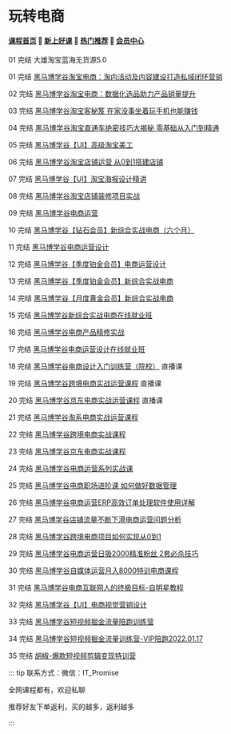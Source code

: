# 玩转电商

#### [**课程首页**](../../README.md) 💖 [**新上好课**](./xshk.md) 💖 [**热门推荐**](./rmtj.md) 💖 [**会员中心**](./vip.md)

01 完结 大雄淘宝蓝海无货源5.0

01 完结 [黑马博学谷淘宝电商：淘内活动及内容建设打造私域闭环营销](https://www.boxuegu.com/course/detail-4955.html)

02 完结 [黑马博学谷淘宝电商：数据化选品助力产品销量提升](https://www.boxuegu.com/course/detail-4954.html)

03 完结 [黑马博学谷淘宝客秘笈 在家没事坐着玩手机也能赚钱](https://www.boxuegu.com/course/detail-556.html)

04 完结 [黑马博学谷淘宝直通车绝密技巧大揭秘 零基础从入门到精通](https://www.boxuegu.com/course/detail-538.html)

05 完结 [黑马博学谷【UI】高级淘宝美工](https://www.boxuegu.com/course/detail-525.html)

06 完结 [黑马博学谷淘宝店铺运营 从0到1搭建店铺](https://www.boxuegu.com/course/detail-383.html)

07 完结 [黑马博学谷【UI】淘宝海报设计精讲](https://www.boxuegu.com/course/detail-330.html)

08 完结 [黑马博学谷淘宝店铺装修项目实战](https://www.boxuegu.com/course/detail-306.html)

09 完结 [黑马博学谷电商运营](https://www.boxuegu.com/course/detail-4527.html)

10 完结 [黑马博学谷【钻石会员】新综合实战电商（六个月）](https://www.boxuegu.com/class/outline-3756.html)

11 完结 [黑马博学谷电商运营设计](https://www.boxuegu.com/course/detail-3201.html)

12 完结 [黑马博学谷【季度铂金会员】电商运营设计](https://www.boxuegu.com/class/outline-2884.html)

13 完结 [黑马博学谷【季度铂金会员】新综合实战电商](https://www.boxuegu.com/class/outline-1542.html)

14 完结 [黑马博学谷【月度黄金会员】新综合实战电商](https://www.boxuegu.com/class/outline-1541.html)

15 完结 [黑马博学谷新综合实战电商在线就业班](https://www.boxuegu.com/class/outline-1509.html)

16 完结 [黑马博学谷电商产品精修实战](https://www.boxuegu.com/course/detail-1487.html)

17 完结 [黑马博学谷电商运营设计在线就业班](https://www.boxuegu.com/class/outline-1354.html)

18 完结 [黑马博学谷电商设计入门训练营（院校）](https://www.boxuegu.com/) 直播课

19 完结 [黑马博学谷跨境电商实战运营课程](https://www.boxuegu.com/) 直播课

20 完结 [黑马博学谷京东电商实战运营课程](https://www.boxuegu.com/) 直播课

21 完结 [黑马博学谷淘系电商实战运营课程](https://www.boxuegu.com/course/detail-1284.html)

22 完结 [黑马博学谷跨境电商实战课程](https://www.boxuegu.com/course/detail-1282.html)

23 完结 [黑马博学谷京东电商实战课程](https://www.boxuegu.com/course/detail-1280.html)

24 完结 [黑马博学谷电商运营系列实战课](https://www.boxuegu.com/course/detail-1109.html)

25 完结 [黑马博学谷电商职场进阶课 如何做好数据管理](https://www.boxuegu.com/course/detail-589.html)

26 完结 [黑马博学谷电商运营ERP高效订单处理软件使用详解](https://www.boxuegu.com/course/detail-557.html)

27 完结 [黑马博学谷店铺流量不断下滑电商运营问题分析](https://www.boxuegu.com/course/detail-356.html)

28 完结 [黑马博学谷跨境电商项目如何实现从0到1](https://www.boxuegu.com/course/detail-349.html)

29 完结 [黑马博学谷电商运营日吸2000精准粉丝 2套必杀技巧](https://www.boxuegu.com/course/detail-326.html)

30 完结 [黑马博学谷自媒体运营月入8000特训电商课程](https://www.boxuegu.com/course/detail-251.html)

31 完结 [黑马博学谷电商互联网人的终极目标-自明星教程](https://www.boxuegu.com/course/detail-177.html)

32 完结 [黑马博学谷【UI】电商视觉营销设计](https://www.boxuegu.com/course/detail-102.html)

33 完结 [黑马博学谷短视频掘金流量陪跑训练营](https://www.boxuegu.com/course/detail-4526.html)

34 完结 [黑马博学谷短视频掘金流量训练营-VIP陪跑2022.01.17](https://www.boxuegu.com/)

35 完结 [胡椒-爆款短视频剪辑变现特训营](https://m.youshu.cc/weixin/goods?from_ys_source=H5&goods_item_id=4412)

::: tip
联系方式：微信：IT_Promise

全网课程都有，欢迎私聊

推荐好友下单返利，买的越多，返利越多

:::